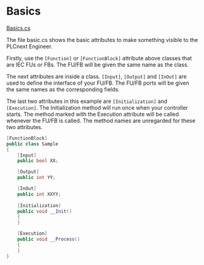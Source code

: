 # Basics
[Basics.cs](Basics.cs)

The file basic.cs shows the basic attributes to make something visible to the PLCnext Engineer.

Firstly, use the `[Function]` or `[FunctionBlock]` attribute above classes that are IEC FUs or FBs.
The FU/FB will be given the same name as the class.

The next attributes are inside a class. `[Input]`, `[Output]` and `[InOut]` are used to define the interface of your FU/FB.
The FU/FB ports will be given the same names as the corresponding fields. 

The last two attributes in this example are `[Initialization]` and `[Execution]`. 
The Initialization method will run once when your controller starts. The method marked with the Execution attribute will be called whenever the FU/FB is called.
The method names are unregarded for these two attributes.

```cs
[FunctionBlock]
public class Sample
{
    [Input]
    public bool XX;

    [Output]
    public int YY;

    [InOut]
    public int XXYY;
        
    [Initialization]
    public void __Init()
    {
    }

    [Execution]
    public void __Process()
    {
    }
}
```